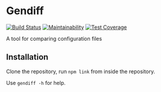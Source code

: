 # Gendiff

[![Build Status](https://travis-ci.com/Cred1Tor/backend-project-lvl2.svg?branch=master)](https://travis-ci.com/Cred1Tor/backend-project-lvl2)
[![Maintainability](https://api.codeclimate.com/v1/badges/ac6b56f271a080a70539/maintainability)](https://codeclimate.com/github/Cred1Tor/backend-project-lvl2/maintainability)
[![Test Coverage](https://api.codeclimate.com/v1/badges/ac6b56f271a080a70539/test_coverage)](https://codeclimate.com/github/Cred1Tor/backend-project-lvl2/test_coverage)


A tool for comparing configuration files

## Installation

Clone the repository, run `npm link` from inside the repository.

Use `gendiff -h` for help.
